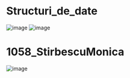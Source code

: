 # Structuri_de_date

![image](https://user-images.githubusercontent.com/94632149/189913092-f2614b29-db1a-4ff6-849a-5ffb239b4c24.png)
![image](https://user-images.githubusercontent.com/94632149/189913190-16a395c5-3729-4ac8-8049-04c2bc48697f.png)

# 1058_StirbescuMonica 

![image](https://user-images.githubusercontent.com/94632149/189915762-c098b113-4ce2-435e-ae61-48c873fd7a1b.png)

